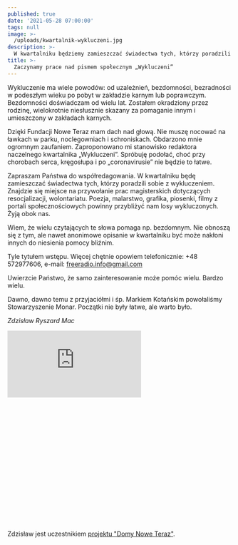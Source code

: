 ```yaml
---
published: true
date: '2021-05-28 07:00:00'
tags: null
image: >-
  /uploads/kwartalnik-wykluczeni.jpg
description: >-
  W kwartalniku będziemy zamieszczać świadectwa tych, którzy poradzili sobie z wykluczeniem. Znajdzie się miejsce na przywołanie prac magisterskich dotyczących resocjalizacji, wolontariatu.
title: >-
  Zaczynamy prace nad pismem społecznym „Wykluczeni”
---
```


Wykluczenie ma wiele powodów: od uzależnień, bezdomności, bezradności w podeszłym wieku po pobyt w zakładzie karnym lub poprawczym. Bezdomności doświadczam od wielu lat. Zostałem okradziony przez rodzinę, wielokrotnie niesłusznie skazany za pomaganie innym i umieszczony w zakładach karnych.

Dzięki Fundacji Nowe Teraz mam dach nad głową. Nie muszę nocować na ławkach w parku, noclegowniach i schroniskach. Obdarzono mnie ogromnym zaufaniem. Zaproponowano mi stanowisko redaktora naczelnego kwartalnika „Wykluczeni”. Spróbuję podołać, choć przy chorobach serca, kręgosłupa i po „coronavirusie” nie będzie to łatwe.

Zapraszam Państwa do współredagowania. W kwartalniku będę zamieszczać świadectwa tych, którzy poradzili sobie z wykluczeniem. Znajdzie się miejsce na przywołanie prac magisterskich dotyczących resocjalizacji, wolontariatu. Poezja, malarstwo, grafika, piosenki, filmy z portali społecznościowych powinny przybliżyć nam losy wykluczonych. Żyją obok nas.

Wiem, że wielu czytających te słowa pomaga np. bezdomnym. Nie obnoszą się z tym, ale nawet anonimowe opisanie w kwartalniku być może nakłoni innych do niesienia pomocy bliźnim.

Tyle tytułem wstępu. Więcej chętnie opowiem telefonicznie: +48 572977606, e-mail: freeradio.info@gmail.com

Uwierzcie Państwo, że samo zainteresowanie może pomóc wielu. Bardzo wielu.

Dawno, dawno temu z przyjaciółmi i śp. Markiem Kotańskim powołaliśmy Stowarzyszenie Monar. Początki nie były łatwe, ale warto było.


*Zdzisław Ryszard Mac*

<div class="relative my-20" style="padding-bottom: 56.25%">
<iframe class="absolute w-full h-full" src="https://www.youtube.com/embed/Q6vdhtQ6B2Y" frameborder="0" allow="accelerometer; autoplay; clipboard-write; encrypted-media; gyroscope; picture-in-picture" allowfullscreen></iframe>
</div>


Zdzisław jest uczestnikiem [projektu "Domy Nowe Teraz"](https://www.noweteraz.pl/projekty/).

